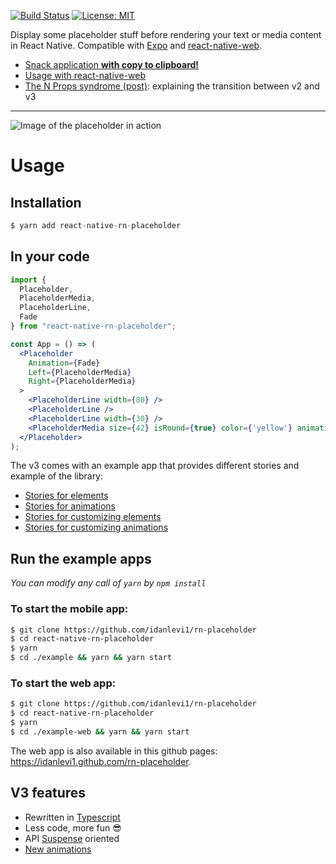 [![Build Status](https://travis-ci.org/idanlevi1/rn-placeholder.svg?branch=master)](https://travis-ci.org/idanlevi1/rn-placeholder)
[![License: MIT](https://img.shields.io/badge/License-MIT-yellow.svg)](https://opensource.org/licenses/MIT)

Display some placeholder stuff before rendering your text or media content in React Native. Compatible with [Expo](https://expo.io/) and [react-native-web](https://github.com/necolas/react-native-web).

- [Snack application **with copy to clipboard!**](https://snack.expo.io/@mfrachet/84bb31)
- [Usage with react-native-web](https://idanlevi1.github.io/rn-placeholder)
- [The N Props syndrome (post)](https://idanlevi1.github.io/the-n-props-syndrome): explaining the transition between v2 and v3

---

![Image of the placeholder in action](./assets/placeholder.gif)

# Usage

## Installation

```javascript
$ yarn add react-native-rn-placeholder
```

## In your code

```jsx
import {
  Placeholder,
  PlaceholderMedia,
  PlaceholderLine,
  Fade
} from "react-native-rn-placeholder";

const App = () => (
  <Placeholder
    Animation={Fade}
    Left={PlaceholderMedia}
    Right={PlaceholderMedia}
  >
    <PlaceholderLine width={80} />
    <PlaceholderLine />
    <PlaceholderLine width={30} />
    <PlaceholderMedia size={42} isRound={true} color={'yellow'} animationStyleProps={{ backgroundColor: 'green' }} />
  </Placeholder>
);
```

The v3 comes with an example app that provides different stories and example of the library:

- [Stories for elements](./example/storybook/stories/elements.tsx)
- [Stories for animations](./example/storybook/stories/animations.tsx)
- [Stories for customizing elements](./example/storybook/stories/customizeElements.tsx)
- [Stories for customizing animations](./example/storybook/stories/customizeAnimation.tsx)

## Run the example apps

_You can modify any call of `yarn` by `npm install`_

### To start the mobile app:

```sh
$ git clone https://github.com/idanlevi1/rn-placeholder
$ cd react-native-rn-placeholder
$ yarn
$ cd ./example && yarn && yarn start
```

### To start the web app:

```sh
$ git clone https://github.com/idanlevi1/rn-placeholder
$ cd react-native-rn-placeholder
$ yarn
$ cd ./example-web && yarn && yarn start
```

The web app is also available in this github pages: https://idanlevi1.github.com/rn-placeholder.

## V3 features

- Rewritten in [Typescript](https://www.typescriptlang.org/)
- Less code, more fun 😎
- API [Suspense](https://reactjs.org/docs/code-splitting.html#suspense) oriented
- [New animations](./src/animations)
